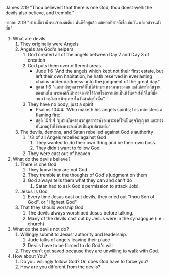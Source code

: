 James 2:19 "Thou believest that there is one God; thou doest well: the devils also believe, and tremble."

ยากอบ 2:19 "ท่านเชื่อว่ามีพระเจ้าองค์เดียว นั่นก็ดีอยู่แล้ว แม้พวกปิศาจก็เชื่อเช่นกัน และกลัวจนตัวสั่น"

1. What are devils
    1. They originally were Angels
    2. Angels are God's helpers
        1. God created all of the angels between Day 2 and Day 3 of creation
        2. God puts them over different areas
            - Jude 1:6 "And the angels which kept not their first estate, but left their own habitation, he hath reserved in everlasting chains under darkness unto the judgment of the great day."
            - ยูดาส 1:6 "และเหล่าทูตสวรรค์ที่ไม่ได้รักษาเทวสภาพของตน แต่ได้ละทิ้งถิ่นฐานของตนนั้น พระองค์ก็ได้ทรงจองจำไว้ด้วยโซ่ตรวนอันเป็นนิรันดร์ ขังไว้ในที่มืดจนกว่าจะถึงการพิพากษาในวันสำคัญยิ่งนั้น"
        3. They have no body, just a spirit
            - Psalms 104:4: 'Who maketh his angels spirits; his ministers a flaming fire:'
            - สดูดี 104:4 'ผู้ทรงบันดาลพวกทูตสวรรค์ของพระองค์ให้เป็นดุจวิญญาณ และทรงบันดาลผู้รับใช้ของพระองค์ให้เป็นดุจเปลวเพลิง'
    3. The devils, demons, and Satan rebelled against God's authority
        1. 1/3 of all Angels rebelled against God
            1. They wanted to do their own thing and be their own boss.
            2. They didn't want to follow God
        2. They were cast out of heaven
2. What do the devils believe?
    1. There is one God
        1. They know they are not God
        2. They tremble at the thoughts of God's judgment on them
        3. God always tells them what they can and can't do
            1. Satan had to ask God's permission to attack Job!
    2. Jesus is God
        1. Every time Jesus cast out devils, they cried out "thou Son of God", or "Highest God"
    3. That they should worship God
        1. The devils always worshiped Jesus before talking.
        2. Many of the devils cast out by Jesus were in the synagogue (i.e.: church)
3. What do the devils not do?
    1. Willingly submit to Jesus' authority and leadership.
        1. Jude talks of angels leaving their place
        2. Devils have to be forced to do God's will 
    2. They can't get saved because they are unwilling to walk with God.
4. How about You?
    1. Do you willingly follow God? Or, does God have to force you?
    2. How are you different from the devils?
